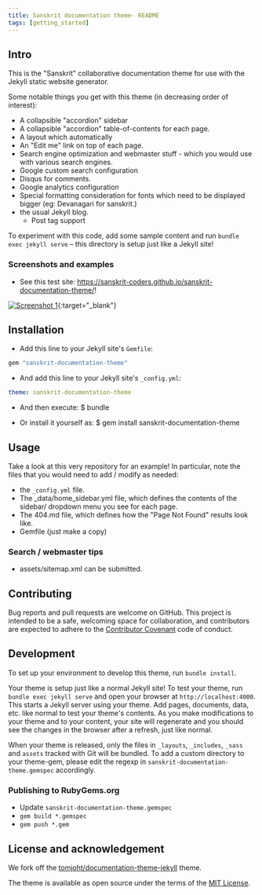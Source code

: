 ```yaml
---
title: Sanskrit documentation theme- README
tags: [getting_started]
---
```


## Intro

This is the "Sanskrit" collaborative documentation theme for use with the Jekyll static website generator.

Some notable things you get with this theme (in decreasing order of interest):
- A collapsible "accordion" sidebar
- A collapsible "accordion" table-of-contents for each page.
- A layout which automatically
- An "Edit me" link on top of each page.
- Search engine optimization and webmaster stuff - which you would use with various search engines.
- Google custom search configuration
- Disqus for comments.
- Google analytics configuration
- Special formatting consideration for fonts which need to be displayed bigger (eg: Devanagari for sanskrit.)
- the usual Jekyll blog.
  - Post tag support

To experiment with this code, add some sample content and run `bundle exec jekyll serve` – this directory is setup just like a Jekyll site!

### Screenshots and examples
- See this test site: <https://sanskrit-coders.github.io/sanskrit-documentation-theme/>!

[![Screenshot 1](https://i.imgur.com/2ggUjKK.png)](https://i.imgur.com/2ggUjKK.png){:target="_blank"}

## Installation

- Add this line to your Jekyll site's `Gemfile`:
```ruby
gem "sanskrit-documentation-theme"
```
- And add this line to your Jekyll site's `_config.yml`:
```yaml
theme: sanskrit-documentation-theme
```
- And then execute:
    $ bundle

- Or install it yourself as:
    $ gem install sanskrit-documentation-theme



## Usage

Take a look at this very repository for an example! In particular, note the files that you would need to add / modify as needed:
- the `_config.yml` file.
- The _data/home_sidebar.yml file, which defines the contents of the sidebar/ dropdown menu you see for each page.
- The 404.md file, which defines how the "Page Not Found" results look like.
- Gemfile (just make a copy)

### Search / webmaster tips
- assets/sitemap.xml can be submitted.


## Contributing

Bug reports and pull requests are welcome on GitHub. This project is intended to be a safe, welcoming space for collaboration, and contributors are expected to adhere to the [Contributor Covenant](http://contributor-covenant.org) code of conduct.

## Development
To set up your environment to develop this theme, run `bundle install`.

Your theme is setup just like a normal Jekyll site! To test your theme, run `bundle exec jekyll serve` and open your browser at `http://localhost:4000`. This starts a Jekyll server using your theme. Add pages, documents, data, etc. like normal to test your theme's contents. As you make modifications to your theme and to your content, your site will regenerate and you should see the changes in the browser after a refresh, just like normal.

When your theme is released, only the files in `_layouts`, `_includes`, `_sass` and `assets` tracked with Git will be bundled.
To add a custom directory to your theme-gem, please edit the regexp in `sanskrit-documentation-theme.gemspec` accordingly.

### Publishing to RubyGems.org
- Update `sanskrit-documentation-theme.gemspec`
- `gem build *.gemspec`
- `gem push *.gem`

## License and acknowledgement
We fork off the [tomjoht/documentation-theme-jekyll](http://github.com/tomjoht/documentation-theme-jekyll) theme.

The theme is available as open source under the terms of the [MIT License](https://opensource.org/licenses/MIT).


